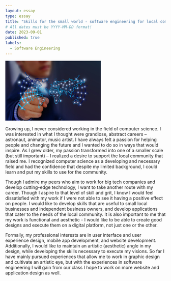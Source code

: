 ```yaml
---
layout: essay
type: essay
title: "Skills for the small world - software engineering for local community"
# All dates must be YYYY-MM-DD format!
date: 2023-09-01
published: true
labels:
  - Software Engineering
---
```


<img width="300px" class="rounded float-start pe-4" src="../img/softengworld.png">

Growing up, I never considered working in the field of computer science. I was interested in what I thought were grandiose, abstract careers – astronaut, animator, music artist. I have always felt a passion for helping people and changing the future and I wanted to do so in ways that would inspire. As I grew older, my passion transformed into one of a smaller scale (but still important) – I realized a desire to support the local community that raised me. I recognized computer science as a developing and necessary field and had the confidence that despite my limited background, I could learn and put my skills to use for the community.

Though I admire my peers who aim to work for big tech companies and develop cutting-edge technology, I want to take another route with my career. Though I aspire to that level of skill and grit, I know I would feel dissatisfied with my work if I were not able to see it having a positive effect on people. I would like to develop skills that are useful to small local businesses and independent business owners, and develop applications that cater to the needs of the local community. It is also important to me that my work is functional and aesthetic - I would like to be able to create good designs and execute them on a digital platform, not just one or the other.

Formally, my professional interests are in user interface and user experience design, mobile app development, and website development. Additionally, I would like to maintain an artistic (aesthetic) angle in my design, while developing the skills necessary to execute my visions. So far I have mainly pursued experiences that allow me to work in graphic design and cultivate an artistic eye, but with the experiences in software engineering I will gain from our class I hope to work on more website and application design as well.
